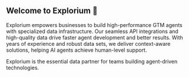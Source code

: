 ## Welcome to Explorium 👋

Explorium empowers businesses to build high-performance GTM agents with specialized data infrastructure. Our seamless API integrations and high-quality data drive faster agent development and better results. With years of experience and robust data sets, we deliver context-aware solutions, helping AI agents achieve human-level support.

Explorium is the essential data partner for teams building agent-driven technologies.
